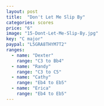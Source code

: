```yaml
---
layout: post
title:  "Don't Let Me Slip By"
categories: scores
price: "6"
image: "15-Dont-Let-Me-Slip-By.jpg"
key: "C major"
paypal: "L5GRA8THYM7T2"
ranges:
  - name: "Dexter"
    range: "C3 to Bb4"
  - name: "Randy"
    range: "C3 to C5"
  - name: "Cathy"
    range: "Eb4 to Eb5"
  - name: "Erica"
    range: "Eb4 to Eb5"
---
```

